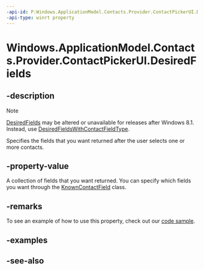 ----api-id: P:Windows.ApplicationModel.Contacts.Provider.ContactPickerUI.DesiredFields
-api-type: winrt property
---<!-- Property syntaxpublic Windows.Foundation.Collections.IVectorView<string> DesiredFields { get; }--># Windows.ApplicationModel.Contacts.Provider.ContactPickerUI.DesiredFields## -description> [!NOTE]> [DesiredFields](contactpickerui_desiredfields.md) may be altered or unavailable for releases after Windows 8.1. Instead, use [DesiredFieldsWithContactFieldType](contactpickerui_desiredfieldswithcontactfieldtype.md).Specifies the fields that you want returned after the user selects one or more contacts.## -property-valueA collection of fields that you want returned. You can specify which fields you want through the [KnownContactField](../windows.applicationmodel.contacts/knowncontactfield.md) class.## -remarksTo see an example of how to use this property, check out our [code sample](http://go.microsoft.com/fwlink/p/?linkid=231575).## -examples## -see-also